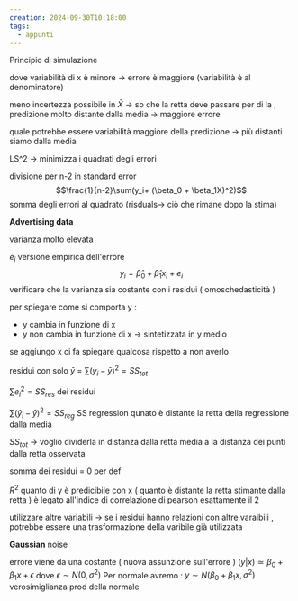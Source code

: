 ```yaml
---
creation: 2024-09-30T10:18:00
tags:
  - appunti
---
```

Principio di simulazione 

dove variabilità di x è minore -> errore è maggiore (variabilità è al denominatore) 

meno incertezza possibile in $\bar X$ -> so che la retta deve passare per di la , predizione molto distante dalla media -> maggiore errore

quale potrebbe essere variabilità maggiore della predizione -> più distanti siamo dalla media 

LS^2 -> minimizza i quadrati degli errori 

divisione per n-2 in standard error 
$$\frac{1}{n-2}\sum(y_i+ (\beta_0 + \beta_1X)^2)$$
somma degli errori al quadrato (risduals-> ciò che rimane dopo la stima)

**Advertising data**

varianza molto elevata 

$e_i$ versione empirica dell'errore
$$y_i = \hat\beta_0 + \hat\beta_1x_i+ e_i$$
verificare che la varianza sia costante con i residui ( omoschedasticità )

per spiegare come si comporta y :
+ y cambia in funzione di x
+ y non cambia in funzione di x -> sintetizzata in y medio 

se aggiungo x ci fa spiegare qualcosa rispetto a non averlo

residui con solo $\bar y$ = $\sum(y_i - \bar y)^2 = SS_{tot}$

$\sum e_i^2 = SS_{res}$ dei residui  

$\sum(\hat y_i -\bar y)^2 = SS_{reg}$ SS regression qunato è distante la retta della regressione dalla media

$SS_{tot}$ -> voglio dividerla in distanza dalla retta media a la distanza dei punti dalla retta osservata 

somma dei residui = 0 per def 

$R^2$ quanto di y è predicibile con x ( quanto è distante la retta stimante dalla retta )
è legato all'indice di correlazione di pearson esattamente il 2

utilizzare altre variabili -> se i residui hanno relazioni con altre varaibili , potrebbe essere una trasformazione della varibile già utilizzata

**Gaussian** noise 

errore viene da una costante ( nuova assunzione sull'errore ) 
$(y|x)\simeq \beta_0 + \beta_1x + \epsilon$ dove $\epsilon\sim N(0,\sigma^2)$ 
Per normale avremo : $y\sim N(\beta_0 + \beta_1x ,\sigma^2)$ 
verosimiglianza prod della normale

